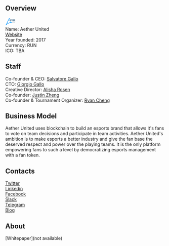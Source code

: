 ## Overview
![logo](../projects/logo/aether_united.png)  
Name: Aether United  
[Website](https://www.aetherunited.com/)  
Year founded: 2017  
Currency: RUN  
ICO: TBA
## Staff
Co-founder & CEO: [Salvatore Gallo](../people/salvatore_gallo.md)  
CTO: [Giorgio Gallo](../people/giorgio_gallo.md)  
Creative Director: [Alisha Rosen](../people/alisha_rosen.md)  
Co-founder: [Justin Zheng](../people/justin_zheng.md)  
Co-founder & Tournament Organizer: [Ryan Cheng](../people/ryan_cheng.md)
## Business Model
Aether United uses blockchain to build an esports brand that allows it's fans to vote on team decisions and participate in team activities. Aether United's ambition is to make esports a better industry and give the fan base the deserved respect and power over the playing teams. It is the only platform empowering fans to such a level by democratizing esports management with a fan token.
## Contacts  
[Twitter](https://twitter.com/aetherunited)  
[Linkedin](https://www.linkedin.com/company/17967579/)  
[Facebook](https://www.facebook.com/aetherunited/)  
[Slack](https://discordapp.com/invite/XRdmXBz)  
[Telegram](https://t.me/aetherchat)  
[Blog](https://medium.com/@AetherUnited)  
## About 
[Whitepaper](not available)

